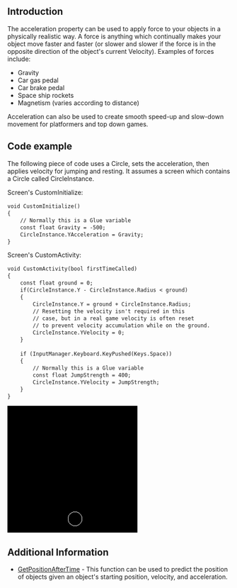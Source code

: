 ## Introduction

The acceleration property can be used to apply force to your objects in a physically realistic way. A force is anything which continually makes your object move faster and faster (or slower and slower if the force is in the opposite direction of the object's current Velocity). Examples of forces include:

-   Gravity
-   Car gas pedal
-   Car brake pedal
-   Space ship rockets
-   Magnetism (varies according to distance)

Acceleration can also be used to create smooth speed-up and slow-down movement for platformers and top down games.

## Code example

The following piece of code uses a Circle, sets the acceleration, then applies velocity for jumping and resting. It assumes a screen which contains a Circle called CircleInstance.

Screen's CustomInitialize:

    void CustomInitialize()
    {
        // Normally this is a Glue variable
        const float Gravity = -500;
        CircleInstance.YAcceleration = Gravity;
    }

Screen's CustomActivity:

    void CustomActivity(bool firstTimeCalled)
    {
        const float ground = 0;
        if(CircleInstance.Y - CircleInstance.Radius < ground)
        {
            CircleInstance.Y = ground + CircleInstance.Radius;
            // Resetting the velocity isn't required in this
            // case, but in a real game velocity is often reset
            // to prevent velocity accumulation while on the ground.
            CircleInstance.YVelocity = 0;
        }

        if (InputManager.Keyboard.KeyPushed(Keys.Space))
        {
            // Normally this is a Glue variable
            const float JumpStrength = 400;
            CircleInstance.YVelocity = JumpStrength;
        }
    }

![AccelerationGif.gif](/media/migrated_media-AccelerationGif.gif)

## Additional Information

-   [GetPositionAfterTime](/frb/docs/index.php?title=FlatRedBall.Math.MathFunctions.GetPositionAfterTime.md "FlatRedBall.Math.MathFunctions.GetPositionAfterTime") - This function can be used to predict the position of objects given an object's starting position, velocity, and acceleration.
